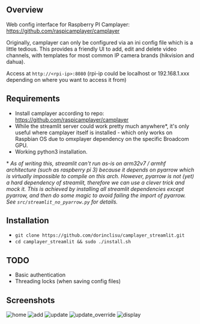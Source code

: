 ## Overview
Web config interface for Raspberry PI Camplayer: https://github.com/raspicamplayer/camplayer

Originally, camplayer can only be configured via an ini config file which is a little tedious.
This provides a friendly UI to add, edit and delete video channels, with templates for most common IP camera brands (hikvision and dahua).

Access at `http://<rpi-ip>:8080` (rpi-ip could be localhost or 192.168.1.xxx depending on where you want to access it from)

## Requirements
- Install camplayer according to repo: https://github.com/raspicamplayer/camplayer
- While the streamlit server could work pretty much anywhere\*, it's only useful where camplayer itself is installed - which only works on Raspbian OS due to omxplayer dependency on the specific Broadcom GPU.
- Working python3 installation.

\* *As of writing this, streamlit can't run as-is on arm32v7 / armhf architecture (such as raspberry pi 3) because it depends on pyarrow which is virtually impossible to compile on this arch. However, pyarrow is not (yet) a hard dependency of streamlit, therefore we can use a clever trick and mock it. This is achieved by installing all streamlit dependencies except pyarrow, and then do some magic to avoid failing the import of pyarrow. See `src/streamlit_no_pyarrow.py` for details.*

## Installation
- `git clone https://github.com/dorinclisu/camplayer_streamlit.git`
- `cd camplayer_streamlit && sudo ./install.sh`

## TODO
- Basic authentication
- Threading locks (when saving config files)


## Screenshots
![home](https://user-images.githubusercontent.com/13818396/222974026-4dfe394f-8d88-4793-849a-379d25c580d2.png)
![add](https://user-images.githubusercontent.com/13818396/222974019-588bf106-34a2-4295-a7ff-86addfdfcdea.png)
![update](https://user-images.githubusercontent.com/13818396/222974027-ae3b1f9e-dbc5-4c58-8cfe-ad2d072a85c0.png)
![update_override](https://user-images.githubusercontent.com/13818396/222974031-307b711d-4e6f-4bd2-9be4-b91140824d1c.png)
![display](https://user-images.githubusercontent.com/13818396/222974023-bb23cac6-4ef7-4657-a37a-a38743792941.png)
